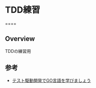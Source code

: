 # TDD練習
====

## Overview

TDDの練習用

## 参考

- [テスト駆動開発でGO言語を学びましょう](https://andmorefine.gitbook.io/learn-go-with-tests/)